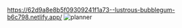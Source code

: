 https://62d9a8e8b5f09309241f1a73--lustrous-bubblegum-b6c798.netlify.app/
![planner](https://user-images.githubusercontent.com/97510856/180307621-cd05de82-d4c8-4d0e-b01c-c19adea4f8a9.png)
